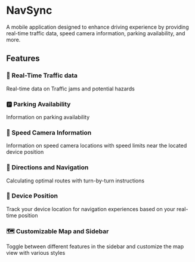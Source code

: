 # NavSync

A mobile application designed to enhance driving experience by providing real-time traffic data, speed camera information, parking availability, and more.

## Features

### 🚦 Real-Time Traffic data

Real-time data on Traffic jams and potential hazards

### 🅿️ Parking Availability

Information on parking availability

### 🎥 Speed Camera Information

Information on speed camera locations with speed limits near the located device position

### 🧭 Directions and Navigation

Calculating optimal routes with turn-by-turn instructions

### 📍 Device Position

Track your device location for navigation experiences based on your real-time position

### 🗺️ Customizable Map and Sidebar

Toggle between different features in the sidebar and customize the map view with various styles
